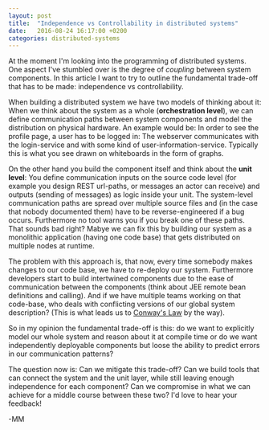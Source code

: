 ```yaml
---
layout: post
title:  "Independence vs Controllability in distributed systems"
date:   2016-08-24 16:17:00 +0200
categories: distributed-systems
---
```


At the moment I'm looking into the programming of distributed systems. One aspect I've stumbled over is the degree of *coupling* between system components. In this article I want to try to outline the fundamental trade-off that has to be made: independence vs controllability.

When building a distributed system we have two models of thinking about it:
When we think about the system as a whole (**orchestration level**), we can define communication paths between system components and model the distribution on physical hardware. An example would be: In order to see the profile page, a user has to be logged in: The webserver communicates with the login-service and with some kind of user-information-service. Typically this is what you see drawn on whiteboards in the form of graphs.

On the other hand you build the component itself and think about the **unit level**: You define communication inputs on the source code level (for example you design REST url-paths, or messages an actor can receive) and outputs (sending of messages) as logic inside your unit. The system-level communication paths are spread over multiple source files and (in the case that nobody documented them) have to be reverse-engineered if a bug occurs. Furthermore no tool warns you if you break one of these paths. That sounds bad right? Mabye we can fix this by building our system as a monolithic application (having one code base) that gets distributed on multiple nodes at runtime.

The problem with this approach is, that now, every time somebody makes changes to our code base, we have to re-deploy our system. Furthermore developers start to build intertwined components due to the ease of communication between the components (think about JEE remote bean definitions and calling). And if we have multiple teams working on that code-base, who deals with conflicting versions of our global system description? (This is what leads us to [Conway's Law](https://en.wikipedia.org/wiki/Conway%27s_law) by the way).

So in my opinion the fundamental trade-off is this: do we want to explicitly model our whole system and reason about it at compile time or do we want independently deployable components but loose the ability to predict errors in our communication patterns?

The question now is: Can we mitigate this trade-off? Can we build tools that can connect the system and the unit layer, while still leaving enough independence for each component? Can we compromise in what we can achieve for a middle course between these two? I'd love to hear your feedback!

-MM